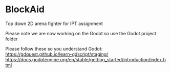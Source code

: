 # BlockAid
Top down 2D arena fighter for IPT assignment

Please note we are now working on the Godot so use the Godot project folder

Please follow these so you understand Godot: <br>
https://gdquest.github.io/learn-gdscript/staging/ <br>
https://docs.godotengine.org/en/stable/getting_started/introduction/index.html
